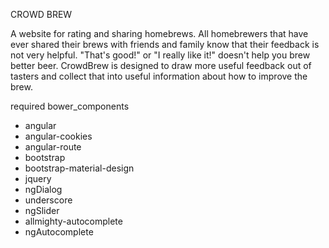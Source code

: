 CROWD BREW

A website for rating and sharing homebrews. All homebrewers that have ever shared their brews with friends and family know that their feedback is not very helpful. "That's good!" or "I really like it!" doesn't help you brew better beer. CrowdBrew is designed to draw more useful feedback out of tasters and collect that into useful information about how to improve the brew.

required
bower_components
- angular
- angular-cookies
- angular-route
- bootstrap
- bootstrap-material-design
- jquery
- ngDialog
- underscore
- ngSlider
- allmighty-autocomplete
- ngAutocomplete
